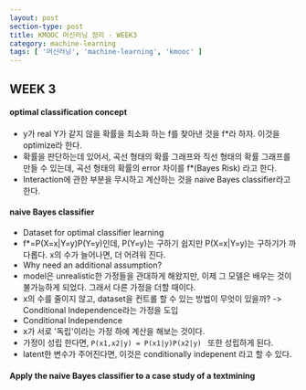 ```yaml
---
layout: post
section-type: post
title: KMOOC 머신러닝 정리 - WEEK3
category: machine-learning
tags: [ '머신러닝', 'machine-learning', 'kmooc' ]
---
```


## WEEK 3

#### optimal classification concept
* y가 real Y가 같지 않을 확률을 최소화 하는 f를 찾아낸 것을 f*라 하자. 이것을 optimize라 한다.
* 확률을 판단하는데 있어서, 곡선 형태의 확률 그래프와 직선 형태의 확률 그래프를 만들 수 있는데, 곡선 형태의 확률의 error 차이를 f*(Bayes Risk) 라고 한다.
* Interaction에 관한 부분을 무시하고 계산하는 것을 naive Bayes classifier라고 한다.

#### naive Bayes classifier

* Dataset for optimal classifier learning
 * f*=P(X=x|Y=y)P(Y=y)인데, P(Y=y)는 구하기 쉽지만 P(X=x|Y=y)는 구하기가 까다롭다. x의 수가 늘어나면, 더 어려워 진다.
* Why need an additional assumption?
 * model은 unrealistic한 가정들을 관대하게 해왔지만, 이제 그 모델은 배우는 것이 불가능하게 되었다. 그래서 다른 가정을 더할 때이다.
 * x의 수를 줄이지 않고, dataset을 컨트롤 할 수 있는 방법이 무엇이 있을까? -> Conditional Independence라는 가정을 도입
* Conditional Independence
 * x가 서로 '독립'이라는 가정 하에 계산을 해보는 것이다.
 * 가정이 성립 한다면, ```P(x1,x2|y) = P(x1|y)P(x2|y) ``` 또한 성립하게 된다.
 * latent한 변수가 주어진다면, 이것은 conditionally indepenent 라고 할 수 있다.

#### Apply the naive Bayes classifier to a case study of a textmining

<!-- *  -->
